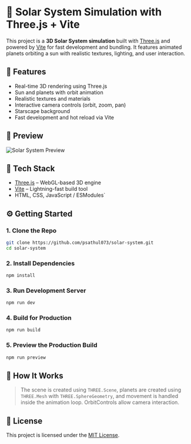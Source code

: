 
# 🌌 Solar System Simulation with Three.js + Vite

This project is a **3D Solar System simulation** built with [Three.js](https://threejs.org/) and powered by [Vite](https://vitejs.dev/) for fast development and bundling. It features animated planets orbiting a sun with realistic textures, lighting, and user interaction.

## 🚀 Features

- Real-time 3D rendering using Three.js
- Sun and planets with orbit animation
- Realistic textures and materials
- Interactive camera controls (orbit, zoom, pan)
- Starscape background
- Fast development and hot reload via Vite

## 📸 Preview

![Solar System Preview](preview.png) <!-- Replace with your actual preview image -->

## 🧰 Tech Stack

- [Three.js](https://threejs.org/) – WebGL-based 3D engine
- [Vite](https://vitejs.dev/) – Lightning-fast build tool
- HTML, CSS, JavaScript / ESModules`

## ⚙️ Getting Started

### 1. Clone the Repo

```bash
git clone https://github.com/psathul073/solar-system.git
cd solar-system
```

### 2. Install Dependencies

```bash
npm install
```

### 3. Run Development Server

```bash
npm run dev
```

### 4. Build for Production

```bash
npm run build
```

### 5. Preview the Production Build

```bash
npm run preview
```

## 🔧 How It Works

> The scene is created using `THREE.Scene`, planets are created using `THREE.Mesh` with `THREE.SphereGeometry`, and movement is handled inside the animation loop. OrbitControls allow camera interaction.

## 📜 License

This project is licensed under the [MIT License](LICENSE).

